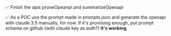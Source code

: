 ✅ Finish the apis pruneOpeanpi and summarizeOpenapi

✅ As a POC use the prompt made in prompts.json and generate the openapi with claude 3.5 manually, for now. If it's promising enough, put prompt schema on github (with claude key as auth?) **It's working**
